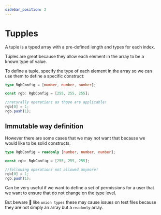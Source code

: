 ```yaml
---
sidebar_position: 2
---
```


# Tupples

A tuple is a typed array with a pre-defined length and types for each index.

Tuples are great because they allow each element in the array to be a known type of value.

To define a tuple, specify the type of each element in the array so we can use them to define a specific construct:

```typescript
type RgbConfig = [number, number, number];

const rgb: RgbConfig = [255, 255, 255];

//naturally operations as those are applicable!
rgb[0] = 1;
rgb.push(1);
```

## Immutable way definition

However there are some cases that we may not want that because we would like to be solid constructs.

```typescript
type RgbConfig = readonly [number, number, number];

const rgb: RgbConfig = [255, 255, 255];

//following operations not allowed anymore!
rgb[0] = 1;
rgb.push(1);
```

Can be very useful if we want to define a set of permissions for a user that we want to ensure that do not change on the type level.

But beware 🚨 like `union types` these may cause issues on test files because they are not simply an array but a `readonly` array.
